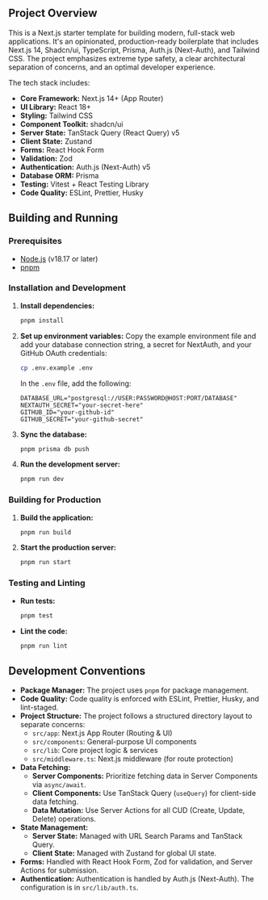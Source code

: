## Project Overview

This is a Next.js starter template for building modern, full-stack web applications. It's an opinionated, production-ready boilerplate that includes Next.js 14, Shadcn/ui, TypeScript, Prisma, Auth.js (Next-Auth), and Tailwind CSS. The project emphasizes extreme type safety, a clear architectural separation of concerns, and an optimal developer experience.

The tech stack includes:
- **Core Framework:** Next.js 14+ (App Router)
- **UI Library:** React 18+
- **Styling:** Tailwind CSS
- **Component Toolkit:** shadcn/ui
- **Server State:** TanStack Query (React Query) v5
- **Client State:** Zustand
- **Forms:** React Hook Form
- **Validation:** Zod
- **Authentication:** Auth.js (Next-Auth) v5
- **Database ORM:** Prisma
- **Testing:** Vitest + React Testing Library
- **Code Quality:** ESLint, Prettier, Husky

## Building and Running

### Prerequisites

- [Node.js](https://nodejs.org/en/) (v18.17 or later)
- [pnpm](https://pnpm.io/installation)

### Installation and Development

1.  **Install dependencies:**
    ```bash
    pnpm install
    ```

2.  **Set up environment variables:**
    Copy the example environment file and add your database connection string, a secret for NextAuth, and your GitHub OAuth credentials:
    ```bash
    cp .env.example .env
    ```
    In the `.env` file, add the following:
    ```
    DATABASE_URL="postgresql://USER:PASSWORD@HOST:PORT/DATABASE"
    NEXTAUTH_SECRET="your-secret-here"
    GITHUB_ID="your-github-id"
    GITHUB_SECRET="your-github-secret"
    ```

3.  **Sync the database:**
    ```bash
    pnpm prisma db push
    ```

4.  **Run the development server:**
    ```bash
    pnpm run dev
    ```

### Building for Production

1.  **Build the application:**
    ```bash
    pnpm run build
    ```

2.  **Start the production server:**
    ```bash
    pnpm run start
    ```

### Testing and Linting

- **Run tests:**
  ```bash
  pnpm test
  ```

- **Lint the code:**
  ```bash
  pnpm run lint
  ```

## Development Conventions

- **Package Manager:** The project uses `pnpm` for package management.
- **Code Quality:** Code quality is enforced with ESLint, Prettier, Husky, and lint-staged.
- **Project Structure:** The project follows a structured directory layout to separate concerns:
    - `src/app`: Next.js App Router (Routing & UI)
    - `src/components`: General-purpose UI components
    - `src/lib`: Core project logic & services
    - `src/middleware.ts`: Next.js middleware (for route protection)
- **Data Fetching:**
    - **Server Components:** Prioritize fetching data in Server Components via `async/await`.
    - **Client Components:** Use TanStack Query (`useQuery`) for client-side data fetching.
    - **Data Mutation:** Use Server Actions for all CUD (Create, Update, Delete) operations.
- **State Management:**
    - **Server State:** Managed with URL Search Params and TanStack Query.
    - **Client State:** Managed with Zustand for global UI state.
- **Forms:** Handled with React Hook Form, Zod for validation, and Server Actions for submission.
- **Authentication:** Authentication is handled by Auth.js (Next-Auth). The configuration is in `src/lib/auth.ts`.
